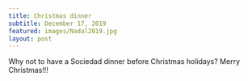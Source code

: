 ```yaml
---
title: Christmas dinner
subtitle: December 17, 2019
featured: images/Nadal2019.jpg
layout: post
---
```


<p>Why not to have a Sociedad dinner before Christmas holidays? Merry Christmas!!!</p>
